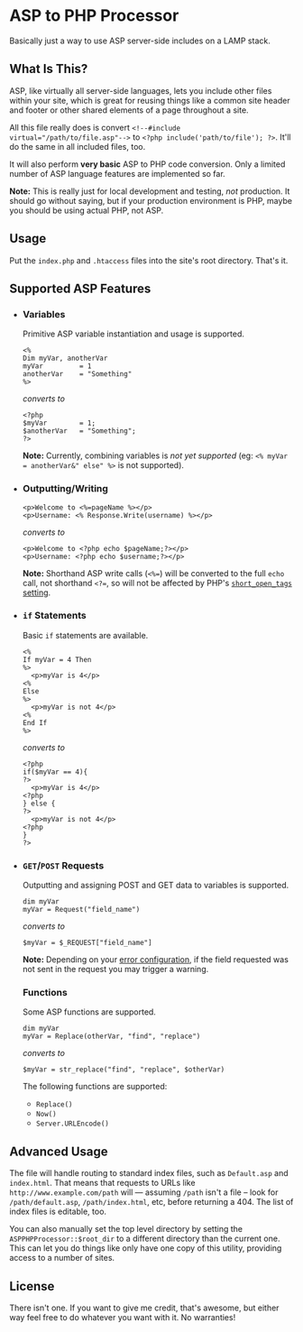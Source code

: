 ASP to PHP Processor
====================

Basically just a way to use ASP server-side includes on
a LAMP stack.

## What Is This? ##

ASP, like virtually all server-side languages, lets you
include other files within your site, which is great for
reusing things like a common site header and footer or
other shared elements of a page throughout a site.

All this file really does is convert `<!--#include virtual="/path/to/file.asp"-->`
to `<?php include('path/to/file'); ?>`. It'll do the same
in all included files, too.

It will also perform **very basic** ASP to PHP code
conversion. Only a limited number of ASP language
features are implemented so far.

**Note:** This is really just for local development
and testing, _not_ production. It should go without
saying, but if your production environment is PHP,
maybe you should be using actual PHP, not ASP.


## Usage ##

Put the `index.php` and `.htaccess` files into the
site's root directory. That's it.


## Supported ASP Features ##

- ### Variables
  
  Primitive ASP variable instantiation and usage
  is supported.
  
  ```
  <%
  Dim myVar, anotherVar
  myVar			= 1
  anotherVar	= "Something"
  %>
  ```
  
  _converts to_
  
  ```
  <?php
  $myVar		= 1;
  $anotherVar	= "Something";
  ?>
  ```
  
  **Note:** Currently, combining variables is
  _not yet supported_ (eg: `<% myVar = anotherVar&" else" %>`
  is not supported).
  
- ### Outputting/Writing

  ```
  <p>Welcome to <%=pageName %></p>
  <p>Username: <% Response.Write(username) %></p>
  ```
  
  _converts to_
  
  ```
  <p>Welcome to <?php echo $pageName;?></p>
  <p>Username: <?php echo $username;?></p>
  ```
  
  **Note:** Shorthand ASP write calls (`<%=`) will be converted
  to the full `echo` call, not shorthand `<?=`, so will not be
  affected by PHP's [`short_open_tags` setting](http://www.php.net/manual/en/ini.core.php#ini.short-open-tag).

  
- ### `if` Statements

  Basic `if` statements are available.
  
  ```
  <%
  If myVar = 4 Then
  %>
	<p>myVar is 4</p>
  <%
  Else
  %>
  	<p>myVar is not 4</p>
  <%
  End If
  %>
  ```
  
  _converts to_
  
  ```
  <?php
  if($myVar == 4){
  ?>
  	<p>myVar is 4</p>
  <?php
  } else {  
  ?>
  	<p>myVar is not 4</p>
  <?php
  }
  ?>
  ```
  
- ### `GET`/`POST` Requests

  Outputting and assigning POST and GET data to variables is supported.
  
  ```
  dim myVar
  myVar = Request("field_name")
  ```
  
  _converts to_
  
  ```
  $myVar = $_REQUEST["field_name"]
  ```
  
  **Note:** Depending on your [error configuration](http://php.net/manual/en/function.error-reporting.php),
  if the field requested was not sent in the request
  you may trigger a warning.

 
  ### Functions
  
  Some ASP functions are supported.
  
  ```
  dim myVar
  myVar	= Replace(otherVar, "find", "replace")
  ```
  
  _converts to_
    
  ```
  $myVar = str_replace("find", "replace", $otherVar)
  ```
  
  The following functions are supported:
  
  - `Replace()`
  - `Now()`
  - `Server.URLEncode()`
    

## Advanced Usage ##

The file will handle routing to standard index files,
such as `Default.asp` and `index.html`. That means
that requests to URLs like `http://www.example.com/path`
will — assuming `/path` isn't a file – look for
`/path/default.asp`, `/path/index.html`, etc, before
returning a 404. The list of index files is editable,
too.

You can also manually set the top level directory by
setting the `ASPPHPProcessor::$root_dir` to a different
directory than the current one. This can let you do
things like only have one copy of this utility,
providing access to a number of sites.


## License ##

There isn't one. If you want to give me credit, that's
awesome, but either way feel free to do whatever you
want with it. No warranties!